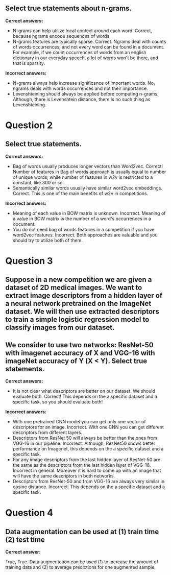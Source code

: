 Select true statements about n-grams.
-------------------------------------

**Correct answers:**

* N-grams can help utilize local context around each word. Correct, because ngrams encode sequences of words.
* N-grams features are typically sparse. Correct. Ngrams deal with counts of words occurrences, and not every word can be found in a document. For example, if we count occurrences of words from an english dictionary in our everyday speech, a lot of words won't be there, and that is sparsity.

**Incorrect answers:**

* N-grams always help increase significance of important words. No, ngrams deals with words occurrences and not their importance.
* Levenshteining should always be applied before computing n-grams. Although, there is Levenshtein distance, there is no such thing as Levenshteining.

Question 2
==========

Select true statements.
-----------------------

**Correct answers:**

* Bag of words usually produces longer vectors than Word2vec. Correct! Number of features in Bag of words approach is usually equal to number of unique words, while number of features in w2v is restricted to a constant, like 300 or so.
* Semantically similar words usually have similar word2vec embeddings. Correct. This is one of the main benefits of w2v in competitions.

**Incorrect answers:**

* Meaning of each value in BOW matrix is unknown. Incorrect. Meaning of a value in BOW matrix is the number of a word's occurrences in a document.
* You do not need bag of words features in a competition if you have word2vec features. Incorrect. Both approaches are valuable and you should try to utilize both of them.

Question 3
==========

Suppose in a new competition we are given a dataset of 2D medical images. We want to extract image descriptors from a hidden layer of a neural network pretrained on the ImageNet dataset. We will then use extracted descriptors to train a simple logistic regression model to classify images from our dataset. 
-------------------------------------------------------------------------------------------------------------------------------------------------------------------------------------------------------------------------------------------------------------------------------------------------------------------

We consider to use two networks: ResNet-50 with imagenet accuracy of X and VGG-16 with imageNet accuracy of Y (X \< Y). Select true statements.
-----------------------------------------------------------------------------------------------------------------------------------------------

**Correct answers:**

* It is not clear what descriptors are better on our dataset. We should evaluate both. Correct! This depends on the a specific dataset and a specific task, so you should evaluate both!

**Incorrect answers:**

* With one pretrained CNN model you can get only one vector of descriptors for an image. Incorrect. With one CNN you can get different descriptors from different layers.
* Descriptors from ResNet 50 will always be better than the ones from VGG-16 in our pipeline. Incorrect. Although, ResNet50 shows better performance on Imagenet, this depends on the a specific dataset and a specific task.
* For any image descriptors from the last hidden layer of ResNet-50 are the same as the descriptors from the last hidden layer of VGG-16. Incorrect in general. Moreover it is hard to come up with an image that will have the same descriptors in both networks.
* Descriptors from ResNet-50 and from VGG-16 are always very similar in cosine distance. Incorrect. This depends on the a specific dataset and a specific task.

Question 4
==========

Data augmentation can be used at (1) train time (2) test time
-------------------------------------------------------------

**Correct answer:** 

True, True. Data augmentation can be used (1) to increase the amount of training data and (2) to average predictions for one augmented sample.